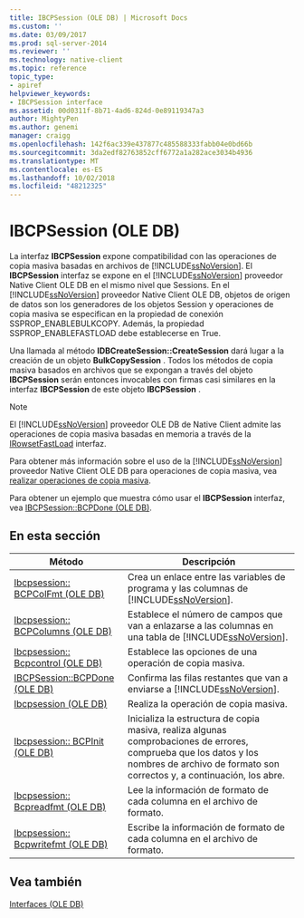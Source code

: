 ```yaml
---
title: IBCPSession (OLE DB) | Microsoft Docs
ms.custom: ''
ms.date: 03/09/2017
ms.prod: sql-server-2014
ms.reviewer: ''
ms.technology: native-client
ms.topic: reference
topic_type:
- apiref
helpviewer_keywords:
- IBCPSession interface
ms.assetid: 00d0311f-8b71-4ad6-824d-0e89119347a3
author: MightyPen
ms.author: genemi
manager: craigg
ms.openlocfilehash: 142f6ac339e437877c485588333fabb04e0bd66b
ms.sourcegitcommit: 3da2edf82763852cff6772a1a282ace3034b4936
ms.translationtype: MT
ms.contentlocale: es-ES
ms.lasthandoff: 10/02/2018
ms.locfileid: "48212325"
---
```

# <a name="ibcpsession-ole-db"></a>IBCPSession (OLE DB)
  La interfaz **IBCPSession** expone compatibilidad con las operaciones de copia masiva basadas en archivos de [!INCLUDE[ssNoVersion](../../includes/ssnoversion-md.md)]. El **IBCPSession** interfaz se expone en el [!INCLUDE[ssNoVersion](../../includes/ssnoversion-md.md)] proveedor Native Client OLE DB en el mismo nivel que Sessions. En el [!INCLUDE[ssNoVersion](../../includes/ssnoversion-md.md)] proveedor Native Client OLE DB, objetos de origen de datos son los generadores de los objetos Session y operaciones de copia masiva se especifican en la propiedad de conexión SSPROP_ENABLEBULKCOPY. Además, la propiedad SSPROP_ENABLEFASTLOAD debe establecerse en True.  
  
 Una llamada al método **IDBCreateSession::CreateSession** dará lugar a la creación de un objeto **BulkCopySession** . Todos los métodos de copia masiva basados en archivos que se expongan a través del objeto **IBCPSession** serán entonces invocables con firmas casi similares en la interfaz **IBCPSession** de este objeto **IBCPSession** .  
  
> [!NOTE]  
>  El [!INCLUDE[ssNoVersion](../../includes/ssnoversion-md.md)] proveedor OLE DB de Native Client admite las operaciones de copia masiva basadas en memoria a través de la [IRowsetFastLoad](irowsetfastload-ole-db.md) interfaz.  
  
 Para obtener más información sobre el uso de la [!INCLUDE[ssNoVersion](../../includes/ssnoversion-md.md)] proveedor Native Client OLE DB para operaciones de copia masiva, vea [realizar operaciones de copia masiva](../native-client/features/performing-bulk-copy-operations.md).  
  
 Para obtener un ejemplo que muestra cómo usar el **IBCPSession** interfaz, vea [IBCPSession::BCPDone &#40;OLE DB&#41;](ibcpsession-bcpdone-ole-db.md).  
  
## <a name="in-this-section"></a>En esta sección  
  
|Método|Descripción|  
|------------|-----------------|  
|[Ibcpsession:: BCPColFmt &#40;OLE DB&#41;](ibcpsession-bcpcolfmt-ole-db.md)|Crea un enlace entre las variables de programa y las columnas de [!INCLUDE[ssNoVersion](../../includes/ssnoversion-md.md)].|  
|[Ibcpsession:: BCPColumns &#40;OLE DB&#41;](ibcpsession-bcpcolumns-ole-db.md)|Establece el número de campos que van a enlazarse a las columnas en una tabla de [!INCLUDE[ssNoVersion](../../includes/ssnoversion-md.md)].|  
|[Ibcpsession:: Bcpcontrol &#40;OLE DB&#41;](ibcpsession-bcpcontrol-ole-db.md)|Establece las opciones de una operación de copia masiva.|  
|[IBCPSession::BCPDone &#40;OLE DB&#41;](ibcpsession-bcpdone-ole-db.md)|Confirma las filas restantes que van a enviarse a [!INCLUDE[ssNoVersion](../../includes/ssnoversion-md.md)].|  
|[Ibcpsession &#40;OLE DB&#41;](ibcpsession-bcpexec-ole-db.md)|Realiza la operación de copia masiva.|  
|[Ibcpsession:: BCPInit &#40;OLE DB&#41;](ibcpsession-bcpinit-ole-db.md)|Inicializa la estructura de copia masiva, realiza algunas comprobaciones de errores, comprueba que los datos y los nombres de archivo de formato son correctos y, a continuación, los abre.|  
|[Ibcpsession:: Bcpreadfmt &#40;OLE DB&#41;](ibcpsession-bcpreadfmt-ole-db.md)|Lee la información de formato de cada columna en el archivo de formato.|  
|[Ibcpsession:: Bcpwritefmt &#40;OLE DB&#41;](ibcpsession-bcpwritefmt-ole-db.md)|Escribe la información de formato de cada columna en el archivo de formato.|  
  
## <a name="see-also"></a>Vea también  
 [Interfaces &#40;OLE DB&#41;](../../database-engine/dev-guide/interfaces-ole-db.md)  
  
  
